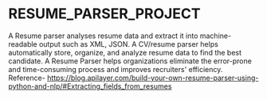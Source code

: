 # RESUME_PARSER_PROJECT
A Resume parser analyses resume data and extract it into machine-readable output such as XML, JSON. A CV/resume parser helps automatically store, organize, and analyze resume data to find the best candidate.  A Resume Parser helps organizations eliminate the error-prone and time-consuming process and improves recruiters' efficiency.
Reference- https://blog.apilayer.com/build-your-own-resume-parser-using-python-and-nlp/#Extracting_fields_from_resumes
